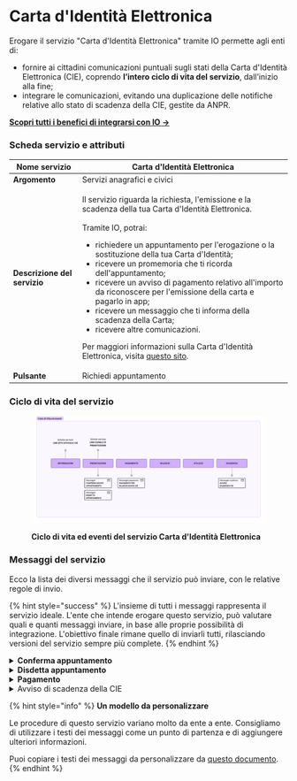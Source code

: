 # Carta d'Identità Elettronica

Erogare il servizio "Carta d'Identità Elettronica" tramite IO permette agli enti di:

* fornire ai cittadini comunicazioni puntuali sugli stati della Carta d'Identità Elettronica (CIE), coprendo **l’intero ciclo di vita del servizio**, dall’inizio alla fine;
* integrare le comunicazioni, evitando una duplicazione delle notifiche relative allo stato di scadenza della CIE, gestite da ANPR.&#x20;

[**Scopri tutti i benefici di integrarsi con IO →**  ](../../cose-io-e-qual-e-il-suo-obiettivo.md#perche-integrarsi-con-io)

### Scheda servizio e attributi

| **Nome servizio**            | Carta d'Identità Elettronica                                                                                                                                                                                                                                                                                                                                                                                                                                                                                                                                                                                                                                                                                    |
| ---------------------------- | --------------------------------------------------------------------------------------------------------------------------------------------------------------------------------------------------------------------------------------------------------------------------------------------------------------------------------------------------------------------------------------------------------------------------------------------------------------------------------------------------------------------------------------------------------------------------------------------------------------------------------------------------------------------------------------------------------------- |
| **Argomento**                | Servizi anagrafici e civici                                                                                                                                                                                                                                                                                                                                                                                                                                                                                                                                                                                                                                                                                     |
| **Descrizione del servizio** | <p>Il servizio riguarda la richiesta, l'emissione e la scadenza della tua Carta d'Identità Elettronica.<br><br>Tramite IO, potrai:</p><ul><li>richiedere un appuntamento per l'erogazione o la sostituzione della tua Carta d'Identità;</li><li>ricevere un promemoria che ti ricorda dell'appuntamento;</li><li>ricevere un avviso di pagamento relativo all'importo da riconoscere per l'emissione della carta e pagarlo in app;</li><li>ricevere un messaggio che ti informa della scadenza della Carta;</li><li>ricevere altre comunicazioni.<br></li></ul><p>Per maggiori informazioni sulla Carta d'Identità Elettronica, visita <a href="https://www.cartaidentita.interno.gov.it/">questo sito</a>.</p> |
|  **Pulsante**                | Richiedi appuntamento                                                                                                                                                                                                                                                                                                                                                                                                                                                                                                                                                                                                                                                                                           |

### **Ciclo di vita del servizio**

<figure><img src="../../.gitbook/assets/Template - SERVIZI.png" alt="Ciclo di vita ed eventi del servizio Carta d&#x27;Identità Elettronica"><figcaption><p><strong>Ciclo di vita ed eventi del servizio Carta d'Identità Elettronica</strong></p></figcaption></figure>

### **Messaggi del servizio**

Ecco la lista dei diversi messaggi che il servizio può inviare, con le relative regole di invio.&#x20;

{% hint style="success" %}
L'insieme di tutti i messaggi rappresenta il servizio ideale. L'ente che intende erogare questo servizio, può valutare quali e quanti messaggi inviare, in base alle proprie possibilità di integrazione. L'obiettivo finale rimane quello di inviarli tutti, rilasciando versioni del servizio sempre più complete.
{% endhint %}

<details>

<summary><strong>Conferma appuntamento</strong></summary>

**🖋 Titolo del messaggio:** Il tuo appuntamento con \<ufficio>

🗒 **Testo del messaggio**:&#x20;

Ti ricordiamo l'appuntamento presso l'\<ufficio> situato in \<indirizzo> fissato per il giorno \<gg/mm/aaaa> alle ore [hh:mm](hh:mm).

Ti invitiamo a presentarti con almeno 15 minuti di anticipo e di portare con te tutti i documenti necessari. Per maggiori informazioni su quali documenti ti serviranno, visita il sito di [CIE](https://www.cartaidentita.interno.gov.it/cittadini/rilascio-e-rinnovo-in-italia/).

Puoi disdire l'appuntamento online, sul sito \[nome sito]\(URL).

**🪄  Pulsante**: Aggiungi promemoria

**---**

**Destinatari**: I cittadini che hanno terminato con successo una prenotazione sul sito dell'Ente

**Quando inviarlo**: Alla conclusione del flusso di prenotazione

**User story**: <mark style="color:purple;">Come cittadino voglio ricevere la conferma con i dettagli del mio appuntamento</mark>

</details>

<details>

<summary><strong>Disdetta appuntamento</strong></summary>

**🖋 Titolo del messaggio:** Disdetta appuntamento con \<ufficio>

🗒 **Testo del messaggio**:&#x20;

Il tuo appuntamento presso l'\<ufficio> situato in \<indirizzo> fissato per il giorno \<gg/mm/aaaa> alle ore [hh:mm](hh:mm) è stato cancellato per \<descrizione motivazione>.

Se desideri prenotare un nuovo appuntamento online, puoi utilizzare il servizio di prenotazione (URL) del tuo Comune o recarti all'ufficio Anagrafe più comodo per le tue esigenze.

**🪄  Pulsante**: n/a

**---**

**Destinatari**: I cittadini il cui appuntamento è stato cancellato per scelta dei cittadini o esigenze del Comune

**Quando inviarlo**: Al momento della cancellazione dellla prenotazione

**User story**: <mark style="color:purple;">Come cittadino voglio essere avvisato della cancellazione di un appuntamento</mark>

</details>

<details>

<summary><strong>Pagamento</strong></summary>

**🖋 Titolo del messaggio:** Pagamento Carta d'Identità

🗒 **Testo del messaggio**:&#x20;

Da oggi puoi procedere al pagamento dell'importo necessario per l'emissione della Carta di Identità Elettronica.

Intestatario: \<nome e cognome> \
Importo: \<xx,xx> \
Causale: \<causale>

Puoi pagare direttamente dall'app, oppure direttamente allo sportello il giorno dell'appuntamento. Se vuoi scegliere un'altra modalità di pagamento, visita la sezione **pagoPA** \[https://www.comune..cr.it/servizi/pago-pa] del sito di \[nome ente]\(URL).

**🪄  Pulsante**: Vedi Avviso

**---**

**Destinatari**: I cittadini che devono pagare il documento

**Quando inviarlo**: Prima dell'appuntamento in Comune

**User story**: <mark style="color:purple;">Come cittadino voglio pagare la mia Carta d'Identità online</mark>

</details>

<details>

<summary>Avviso di scadenza della CIE</summary>

**🖋 Titolo del messaggio:** Scadenza Carta d'Identità

🗒 **Testo del messaggio**:&#x20;

Oggi \<gg/mm/aaaa> è scaduta la tua Carta d'Identità \<numero>.

Se non l'hai ancora fatto, puoi prenotare un appuntamento per il rinnovo, direttamente online online, al sito \[nome sito]\(URL), oppure presentarti all'Ufficio Anagrafe più vicino a te, verificando giorni e orari di apertura sul sito del tuo Comune.

**🪄  Pulsante**: n/a

**---**

**Destinatari**: Cittadini in possesso di una Carta d'Identità

**Quando inviarlo**: Il giorno della scadenza

**User story**: <mark style="color:purple;">Come cittadino voglio essere avvisato quando scadrà il mio documento</mark>

<mark style="color:purple;">**---**</mark>

<mark style="color:purple;">ℹ️</mark> <mark style="background-color:yellow;">Il messaggio di preavviso della scadenza (a 180, 90 e 30 giorni) viene mandato dal servizio nazionale di ANPR. Si sconsiglia di duplicare l'invio con le stesse informazioni.</mark>

</details>

{% hint style="info" %}
**Un modello da personalizzare**

Le procedure di questo servizio variano molto da ente a ente. Consigliamo di utilizzare i testi dei messaggi come un punto di partenza e di aggiungere ulteriori informazioni.

Puoi copiare i testi dei messaggi da personalizzare da [questo documento](https://docs.google.com/spreadsheets/d/1ekUsPJ4a-86W27AiQERynWc1Xti9uqsoXVbrHDGvJt0/edit#gid=1221000797).
{% endhint %}
